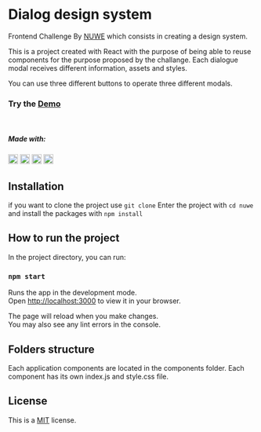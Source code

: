 # Dialog design system

Frontend Challenge By [NUWE](nuwe.io) which consists in creating a design system.

This is a project created with React with the purpose of being able to reuse components for the purpose proposed by the challange. Each dialogue modal receives different information, assets and styles.

You can use three different buttons to operate three different modals.

### Try the [Demo](https://nuwe-dialog-design-system.vercel.app/)

<br/>

##### Made with:

<span>
<img src="https://img.shields.io/badge/JavaScript-525e5b?logo=javascript&logoColor=F7DF1E" alt="JavaScript logo" title="JavaScript" height="20" />
<img src="https://img.shields.io/badge/React-525e5b?logo=react&logoColor=61DAFB" alt="React Native logo" title="React" height="20" />
<img src="https://img.shields.io/badge/CSS3-525e5b?logo=css3&logoColor=1572B6" alt="CSS3 logo" title="CSS3" height="20" />
<img src="https://img.shields.io/badge/HTML5-525e5b?logo=html5&logoColor=E34F26" alt="HTML5 logo" title="HTML5" height="20" />
</span>

## Installation

if you want to clone the project use `git clone` Enter the project with `cd nuwe` and install the packages with `npm install`

## How to run the project

In the project directory, you can run:

### `npm start`

Runs the app in the development mode.\
Open [http://localhost:3000](http://localhost:3000) to view it in your browser.

The page will reload when you make changes.\
You may also see any lint errors in the console.

## Folders structure

Each application components are located in the components folder. Each component has its own index.js and style.css file.

## License

This is a [MIT](https://opensource.org/licenses/MIT) license.
